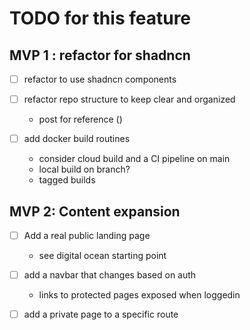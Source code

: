 # TODO for this feature

## MVP 1 : refactor for shadncn
- [ ] refactor to use shadncn components

- [ ] refactor repo structure to keep clear and organized
    - post for reference ()

- [ ] add docker build routines
    - consider cloud build and a CI pipeline on main
    - local build on branch?
    - tagged builds

## MVP 2: Content expansion
- [ ] Add a real public landing page
    - see digital ocean starting point

- [ ] add a navbar that changes based on auth
    - links to protected pages exposed when loggedin

- [ ] add a private page to a specific route

